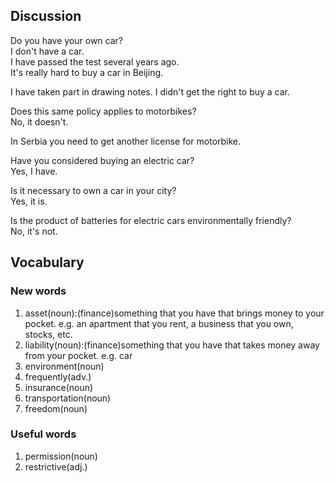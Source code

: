 ## Discussion
Do you have your own car?  
I don't have a car.  
I have passed the test several years ago.  
It's really hard to buy a car in Beijing.  

I have taken part in drawing notes. I didn't get the right to buy a car.   

Does this same policy applies to motorbikes?  
No, it doesn't.  

In Serbia you need to get another license for motorbike.  

Have you considered buying an electric car?  
Yes, I have.  

Is it necessary to own a car in your city?  
Yes, it is.  

Is the product of batteries for electric cars environmentally friendly?  
No, it's not.  

## Vocabulary
### New words
1. asset(noun):(finance)something that you have that brings money to your pocket. e.g. an apartment that you rent, a business that you own, stocks, etc.
1. liability(noun):(finance)something that you have that takes money away from your pocket. e.g. car
1. environment(noun)
1. frequently(adv.)
1. insurance(noun)
1. transportation(noun)
1. freedom(noun)
### Useful words
1. permission(noun)
1. restrictive(adj.)
